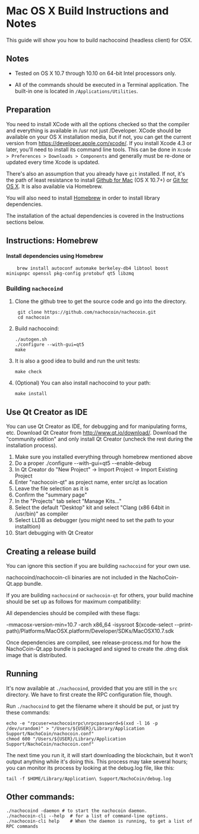 Mac OS X Build Instructions and Notes
====================================
This guide will show you how to build nachocoind (headless client) for OSX.

Notes
-----

* Tested on OS X 10.7 through 10.10 on 64-bit Intel processors only.

* All of the commands should be executed in a Terminal application. The
built-in one is located in `/Applications/Utilities`.

Preparation
-----------

You need to install XCode with all the options checked so that the compiler
and everything is available in /usr not just /Developer. XCode should be
available on your OS X installation media, but if not, you can get the
current version from https://developer.apple.com/xcode/. If you install
Xcode 4.3 or later, you'll need to install its command line tools. This can
be done in `Xcode > Preferences > Downloads > Components` and generally must
be re-done or updated every time Xcode is updated.

There's also an assumption that you already have `git` installed. If
not, it's the path of least resistance to install [Github for Mac](https://mac.github.com/)
(OS X 10.7+) or
[Git for OS X](https://code.google.com/p/git-osx-installer/). It is also
available via Homebrew.

You will also need to install [Homebrew](http://brew.sh) in order to install library
dependencies.

The installation of the actual dependencies is covered in the Instructions
sections below.

Instructions: Homebrew
----------------------

#### Install dependencies using Homebrew

        brew install autoconf automake berkeley-db4 libtool boost miniupnpc openssl pkg-config protobuf qt5 libzmq

### Building `nachocoind`

1. Clone the github tree to get the source code and go into the directory.

        git clone https://github.com/nachocoin/nachocoin.git
        cd nachocoin

2.  Build nachocoind:

        ./autogen.sh
        ./configure --with-gui=qt5
        make

3.  It is also a good idea to build and run the unit tests:

        make check

4.  (Optional) You can also install nachocoind to your path:

        make install

Use Qt Creator as IDE
------------------------
You can use Qt Creator as IDE, for debugging and for manipulating forms, etc.
Download Qt Creator from http://www.qt.io/download/. Download the "community edition" and only install Qt Creator (uncheck the rest during the installation process).

1. Make sure you installed everything through homebrew mentioned above
2. Do a proper ./configure --with-gui=qt5 --enable-debug
3. In Qt Creator do "New Project" -> Import Project -> Import Existing Project
4. Enter "nachocoin-qt" as project name, enter src/qt as location
5. Leave the file selection as it is
6. Confirm the "summary page"
7. In the "Projects" tab select "Manage Kits..."
8. Select the default "Desktop" kit and select "Clang (x86 64bit in /usr/bin)" as compiler
9. Select LLDB as debugger (you might need to set the path to your installtion)
10. Start debugging with Qt Creator

Creating a release build
------------------------
You can ignore this section if you are building `nachocoind` for your own use.

nachocoind/nachocoin-cli binaries are not included in the NachoCoin-Qt.app bundle.

If you are building `nachocoind` or `nachocoin-qt` for others, your build machine should be set up
as follows for maximum compatibility:

All dependencies should be compiled with these flags:

 -mmacosx-version-min=10.7
 -arch x86_64
 -isysroot $(xcode-select --print-path)/Platforms/MacOSX.platform/Developer/SDKs/MacOSX10.7.sdk

Once dependencies are compiled, see release-process.md for how the NachoCoin-Qt.app
bundle is packaged and signed to create the .dmg disk image that is distributed.

Running
-------

It's now available at `./nachocoind`, provided that you are still in the `src`
directory. We have to first create the RPC configuration file, though.

Run `./nachocoind` to get the filename where it should be put, or just try these
commands:

    echo -e "rpcuser=nachocoinrpc\nrpcpassword=$(xxd -l 16 -p /dev/urandom)" > "/Users/${USER}/Library/Application Support/NachoCoin/nachocoin.conf"
    chmod 600 "/Users/${USER}/Library/Application Support/NachoCoin/nachocoin.conf"

The next time you run it, it will start downloading the blockchain, but it won't
output anything while it's doing this. This process may take several hours;
you can monitor its process by looking at the debug.log file, like this:

    tail -f $HOME/Library/Application\ Support/NachoCoin/debug.log

Other commands:
-------

    ./nachocoind -daemon # to start the nachocoin daemon.
    ./nachocoin-cli --help  # for a list of command-line options.
    ./nachocoin-cli help    # When the daemon is running, to get a list of RPC commands
